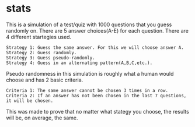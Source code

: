 # stats
This is a simulation of a test/quiz with 1000 questions that you guess randomly on. There are 5 answer choices(A-E) for each question.
There are 4 different startegies used.

	Strategy 1: Guess the same answer. For this we will choose answer A.
	Strategy 2: Guess randomly.
	Strategy 3: Guess pseudo-randomly.
	Strategy 4: Guess in an alternating pattern(A,B,C,etc.).

Pseudo randomness in this simulation is roughly what a human would choose and has 2 basic criteria.

	Criteria 1: The same answer cannot be chosen 3 times in a row.
	Criteria 2: If an answer has not been chosen in the last 7 questions, it will be chosen.

This was made to prove that no matter what stategy you choose, the results will be, on average, the same.
